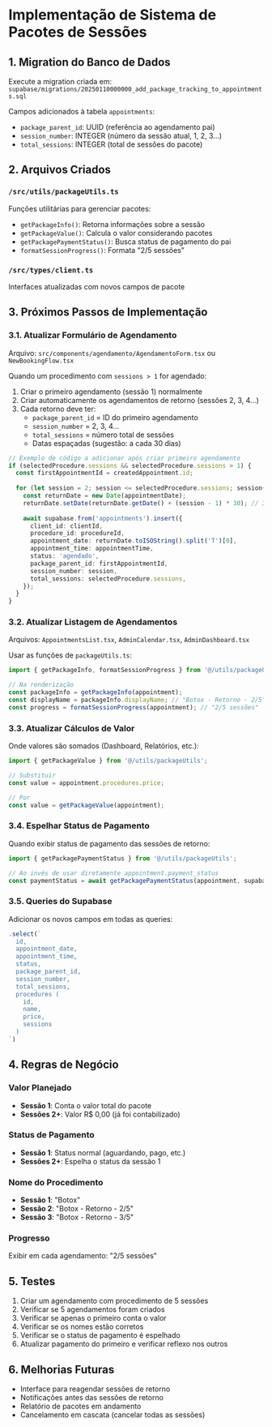 # Implementação de Sistema de Pacotes de Sessões

## 1. Migration do Banco de Dados

Execute a migration criada em:
`supabase/migrations/20250110000000_add_package_tracking_to_appointments.sql`

Campos adicionados à tabela `appointments`:
- `package_parent_id`: UUID (referência ao agendamento pai)
- `session_number`: INTEGER (número da sessão atual, 1, 2, 3...)
- `total_sessions`: INTEGER (total de sessões do pacote)

## 2. Arquivos Criados

### `/src/utils/packageUtils.ts`
Funções utilitárias para gerenciar pacotes:
- `getPackageInfo()`: Retorna informações sobre a sessão
- `getPackageValue()`: Calcula o valor considerando pacotes
- `getPackagePaymentStatus()`: Busca status de pagamento do pai
- `formatSessionProgress()`: Formata "2/5 sessões"

### `/src/types/client.ts`
Interfaces atualizadas com novos campos de pacote

## 3. Próximos Passos de Implementação

### 3.1. Atualizar Formulário de Agendamento
Arquivo: `src/components/agendamento/AgendamentoForm.tsx` ou `NewBookingFlow.tsx`

Quando um procedimento com `sessions > 1` for agendado:
1. Criar o primeiro agendamento (sessão 1) normalmente
2. Criar automaticamente os agendamentos de retorno (sessões 2, 3, 4...)
3. Cada retorno deve ter:
   - `package_parent_id` = ID do primeiro agendamento
   - `session_number` = 2, 3, 4...
   - `total_sessions` = número total de sessões
   - Datas espaçadas (sugestão: a cada 30 dias)

```typescript
// Exemplo de código a adicionar após criar primeiro agendamento
if (selectedProcedure.sessions && selectedProcedure.sessions > 1) {
  const firstAppointmentId = createdAppointment.id;
  
  for (let session = 2; session <= selectedProcedure.sessions; session++) {
    const returnDate = new Date(appointmentDate);
    returnDate.setDate(returnDate.getDate() + (session - 1) * 30); // 30 dias entre sessões
    
    await supabase.from('appointments').insert({
      client_id: clientId,
      procedure_id: procedureId,
      appointment_date: returnDate.toISOString().split('T')[0],
      appointment_time: appointmentTime,
      status: 'agendado',
      package_parent_id: firstAppointmentId,
      session_number: session,
      total_sessions: selectedProcedure.sessions,
    });
  }
}
```

### 3.2. Atualizar Listagem de Agendamentos
Arquivos: `AppointmentsList.tsx`, `AdminCalendar.tsx`, `AdminDashboard.tsx`

Usar as funções de `packageUtils.ts`:

```typescript
import { getPackageInfo, formatSessionProgress } from '@/utils/packageUtils';

// Na renderização
const packageInfo = getPackageInfo(appointment);
const displayName = packageInfo.displayName; // "Botox - Retorno - 2/5"
const progress = formatSessionProgress(appointment); // "2/5 sessões"
```

### 3.3. Atualizar Cálculos de Valor
Onde valores são somados (Dashboard, Relatórios, etc.):

```typescript
import { getPackageValue } from '@/utils/packageUtils';

// Substituir
const value = appointment.procedures.price;

// Por
const value = getPackageValue(appointment);
```

### 3.4. Espelhar Status de Pagamento
Quando exibir status de pagamento das sessões de retorno:

```typescript
import { getPackagePaymentStatus } from '@/utils/packageUtils';

// Ao invés de usar diretamente appointment.payment_status
const paymentStatus = await getPackagePaymentStatus(appointment, supabase);
```

### 3.5. Queries do Supabase
Adicionar os novos campos em todas as queries:

```typescript
.select(`
  id,
  appointment_date,
  appointment_time,
  status,
  package_parent_id,
  session_number,
  total_sessions,
  procedures (
    id,
    name,
    price,
    sessions
  )
`)
```

## 4. Regras de Negócio

### Valor Planejado
- **Sessão 1**: Conta o valor total do pacote
- **Sessões 2+**: Valor R$ 0,00 (já foi contabilizado)

### Status de Pagamento
- **Sessão 1**: Status normal (aguardando, pago, etc.)
- **Sessões 2+**: Espelha o status da sessão 1

### Nome do Procedimento
- **Sessão 1**: "Botox"
- **Sessão 2**: "Botox - Retorno - 2/5"
- **Sessão 3**: "Botox - Retorno - 3/5"

### Progresso
Exibir em cada agendamento: "2/5 sessões"

## 5. Testes

1. Criar um agendamento com procedimento de 5 sessões
2. Verificar se 5 agendamentos foram criados
3. Verificar se apenas o primeiro conta o valor
4. Verificar se os nomes estão corretos
5. Verificar se o status de pagamento é espelhado
6. Atualizar pagamento do primeiro e verificar reflexo nos outros

## 6. Melhorias Futuras

- Interface para reagendar sessões de retorno
- Notificações antes das sessões de retorno
- Relatório de pacotes em andamento
- Cancelamento em cascata (cancelar todas as sessões)
